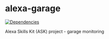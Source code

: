 # alexa-garage

[![Dependencies](https://david-dm.org/mseminatore/alexa-garage.svg)](https://david-dm.org/mseminatore/alexa-garage)

Alexa Skills Kit (ASK) project - garage monitoring
